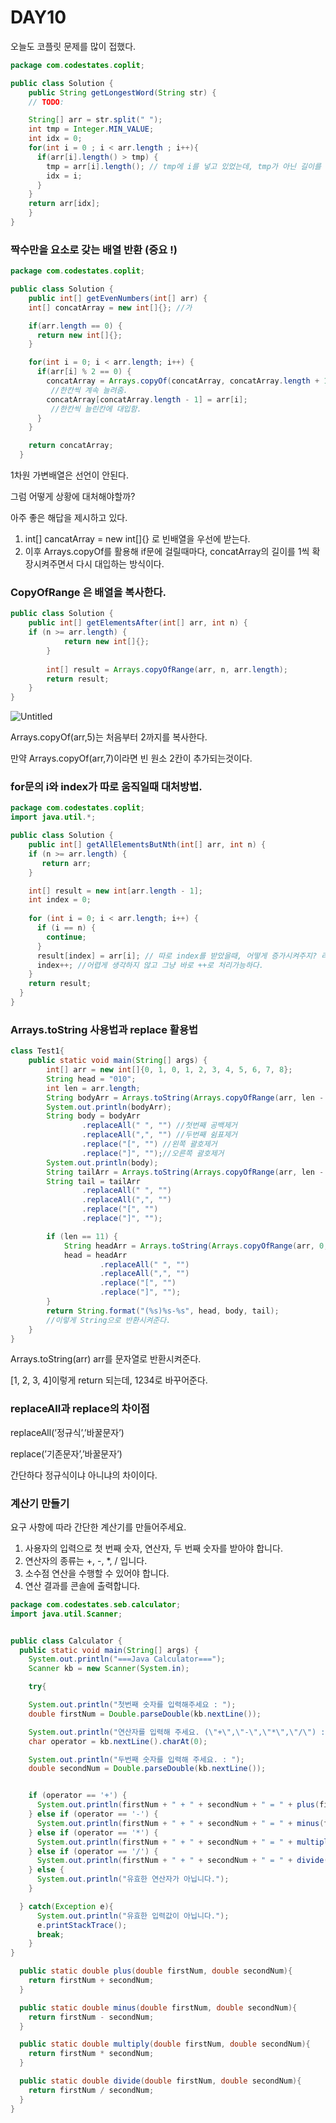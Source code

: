 # DAY10

오늘도 코플릿 문제를 많이 접했다.

```java
package com.codestates.coplit; 

public class Solution { 
	public String getLongestWord(String str) {
    // TODO:

    String[] arr = str.split(" ");
    int tmp = Integer.MIN_VALUE;
    int idx = 0;
    for(int i = 0 ; i < arr.length ; i++){
      if(arr[i].length() > tmp) {
        tmp = arr[i].length(); // tmp에 i를 넣고 있었는데, tmp가 아닌 길이를 넣어줘야한다.
        idx = i;
      }
    }
    return arr[idx];
	}
}
```

### 짝수만을 요소로 갖는 배열 반환 (중요 !)

```java
package com.codestates.coplit; 

public class Solution { 
	public int[] getEvenNumbers(int[] arr) {
    int[] concatArray = new int[]{}; //가

    if(arr.length == 0) {
      return new int[]{};
    }

    for(int i = 0; i < arr.length; i++) {
      if(arr[i] % 2 == 0) {
        concatArray = Arrays.copyOf(concatArray, concatArray.length + 1);
         //한칸씩 계속 늘려줌.
        concatArray[concatArray.length - 1] = arr[i];
         //한칸씩 늘린칸에 대입함.
      }
    }

    return concatArray;
  }
```

1차원 가변배열은 선언이 안된다.

그럼 어떻게 상황에 대처해야할까?

아주 좋은 해답을 제시하고 있다.

1. int[] cancatArray = new int[]{} 로 빈배열을 우선에 받는다.
2. 이후 Arrays.copyOf를 활용해 if문에 걸릴때마다, concatArray의 길이를 1씩 확장시켜주면서 다시 대입하는 방식이다.

### CopyOfRange 은 배열을 복사한다.

```java
public class Solution { 
	public int[] getElementsAfter(int[] arr, int n) {
    if (n >= arr.length) {
			return new int[]{};
		}
    
		int[] result = Arrays.copyOfRange(arr, n, arr.length);
		return result;
	} 
}
```
![Untitled](https://user-images.githubusercontent.com/70310271/167455212-2f6c3a19-b7c8-4030-8836-092c5ec98cb5.png)

Arrays.copyOf(arr,5)는 처음부터 2까지를 복사한다.

만약 Arrays.copyOf(arr,7)이라면 빈 원소 2칸이 추가되는것이다.

### for문의 i와 index가 따로 움직일때 대처방법.

```java
package com.codestates.coplit; 
import java.util.*;

public class Solution { 
	public int[] getAllElementsButNth(int[] arr, int n) {
    if (n >= arr.length) {
       return arr;
    }

    int[] result = new int[arr.length - 1];
    int index = 0;
		
    for (int i = 0; i < arr.length; i++) {
      if (i == n) {
        continue;
      }
      result[index] = arr[i]; // 따로 index를 받았을때, 어떻게 증가시켜주지? 라고 생각했다.
      index++; //어렵게 생각하지 않고 그냥 바로 ++로 처리가능하다.
    }
    return result;
  }
}
```

### Arrays.toString 사용법과 replace 활용법

```java
class Test1{
    public static void main(String[] args) {
        int[] arr = new int[]{0, 1, 0, 1, 2, 3, 4, 5, 6, 7, 8};
        String head = "010";
        int len = arr.length;
        String bodyArr = Arrays.toString(Arrays.copyOfRange(arr, len - 8, len - 4));
        System.out.println(bodyArr);
        String body = bodyArr
                .replaceAll(" ", "") //첫번째 공백제거
                .replaceAll(",", "") //두번째 쉼표제거
                .replace("[", "") //왼쪽 괄호제거
                .replace("]", "");//오른쪽 괄호제거
        System.out.println(body);
        String tailArr = Arrays.toString(Arrays.copyOfRange(arr, len - 4, len));
        String tail = tailArr
                .replaceAll(" ", "")
                .replaceAll(",", "")
                .replace("[", "")
                .replace("]", "");

        if (len == 11) {
            String headArr = Arrays.toString(Arrays.copyOfRange(arr, 0, 3));
            head = headArr
                    .replaceAll(" ", "")
                    .replaceAll(",", "")
                    .replace("[", "")
                    .replace("]", "");
        }
        return String.format("(%s)%s-%s", head, body, tail);
        //이렇게 String으로 반환시켜준다.
    }
}
```

Arrays.toString(arr) arr를 문자열로 반환시켜준다.

[1, 2, 3, 4]이렇게 return 되는데, 1234로 바꾸어준다.

### replaceAll과 replace의 차이점

replaceAll(’정규식’,’바꿀문자’)

replace(’기존문자’,’바꿀문자’)

간단하다 정규식이냐 아니냐의 차이이다.


### 계산기 만들기


요구 사항에 따라 간단한 계산기를 만들어주세요.
1. 사용자의 입력으로 첫 번째 숫자, 연산자, 두 번째 숫자를 받아야 합니다.
2. 연산자의 종류는 +, -, *, / 입니다.
3. 소수점 연산을 수행할 수 있어야 합니다.
4. 연산 결과를 콘솔에 출력합니다.


```java
package com.codestates.seb.calculator;
import java.util.Scanner;


public class Calculator {
  public static void main(String[] args) {
    System.out.println("===Java Calculator===");
    Scanner kb = new Scanner(System.in);

    try{

    System.out.println("첫번째 숫자를 입력해주세요 : ");
    double firstNum = Double.parseDouble(kb.nextLine());

    System.out.println("연산자를 입력해 주세요. (\"+\",\"-\",\"*\",\"/\") : ");
    char operator = kb.nextLine().charAt(0);

    System.out.println("두번째 숫자를 입력해 주세요. : ");
    double secondNum = Double.parseDouble(kb.nextLine());


    if (operator == '+') {
      System.out.println(firstNum + " + " + secondNum + " = " + plus(firstNum, secondNum));
    } else if (operator == '-') {
      System.out.println(firstNum + " + " + secondNum + " = " + minus(firstNum, secondNum));
    } else if (operator == '*') {
      System.out.println(firstNum + " + " + secondNum + " = " + multiply(firstNum, secondNum));
    } else if (operator == '/') {
      System.out.println(firstNum + " + " + secondNum + " = " + divide(firstNum, secondNum));
    } else {
      System.out.println("유효한 연산자가 아닙니다.");
    }

  } catch(Exception e){
      System.out.println("유효한 입력값이 아닙니다.");
      e.printStackTrace();
      break;
    }
}

  public static double plus(double firstNum, double secondNum){
    return firstNum + secondNum;
  }

  public static double minus(double firstNum, double secondNum){
    return firstNum - secondNum;
  }

  public static double multiply(double firstNum, double secondNum){
    return firstNum * secondNum;
  }

  public static double divide(double firstNum, double secondNum){
    return firstNum / secondNum;
  }
}
     
```


